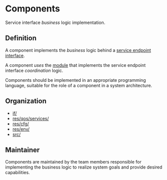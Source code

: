 # Components

Service interface *business* logic implementation.


## Definition

A component implements the *business* logic behind a 
[service endpoint interface](Interface.md).

A component *uses* the [module](Module.md) that implements the service 
endpoint interface *coordination* logic.

Components should be implemented in an appropriate programming language, 
suitable for the role of a component in a system architecture.


## Organization

- [if/](../../if/README.md)
- [res/qos/services/](../../res/qos/services/README.md)
- [res/cfg/](../../res/cfg/README.md)
- [res/env/](../../res/env/README.md)
- [src/](../../src/README.md)


## Maintainer

Components are maintained by the team members responsible for implementing
the business logic to realize system goals and provide desired capabilities.
